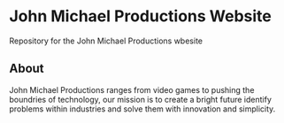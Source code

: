 # John Michael Productions Website

Repository for the John Michael Productions wbesite

## About

John Michael Productions ranges from video games to pushing the boundries of technology, our mission is to create a bright future identify problems within industries and solve them with innovation and simplicity.
